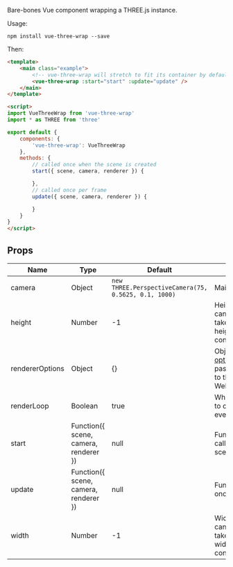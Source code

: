 Bare-bones Vue component wrapping a THREE.js instance.

Usage:

`npm install vue-three-wrap --save`

Then:

```html
<template>
    <main class="example">
        <!-- vue-three-wrap will stretch to fit its container by default -->
        <vue-three-wrap :start="start" :update="update" />
    </main>
</template>

<script>
import VueThreeWrap from 'vue-three-wrap'
import * as THREE from 'three'

export default {
    components: {
        'vue-three-wrap': VueThreeWrap
    },
    methods: {
        // called once when the scene is created
        start({ scene, camera, renderer }) {

        },
        // called once per frame
        update({ scene, camera, renderer }) {

        }
    }
}
</script>
```

## Props

| Name            | Type                                  | Default                                              | Notes                                                                                                                     |
| --------------- | ------------------------------------- | ---------------------------------------------------- | ------------------------------------------------------------------------------------------------------------------------- |
| camera          | Object                                | `new THREE.PerspectiveCamera(75, 0.5625, 0.1, 1000)` | Main camera.                                                                                                              |
| height          | Number                                | -1                                                   | Height of the canvas. -1 to take up full height of container.                                                             |
| rendererOptions | Object                                | {}                                                   | Object of [options](https://threejs.org/docs/#api/en/renderers/WebGLRenderer) to be passed directly to the WebGLRenderer. |
| renderLoop      | Boolean                               | true                                                 | Whether or not to call `update` every frame.                                                                              |
| start           | Function({ scene, camera, renderer }) | null                                                 | Function to be called once at scene creation.                                                                             |
| update          | Function({ scene, camera, renderer }) | null                                                 | Function called once per frame.                                                                                           |
| width           | Number                                | -1                                                   | Width of the canvas. -1 to take up full width of container.                                                               |
